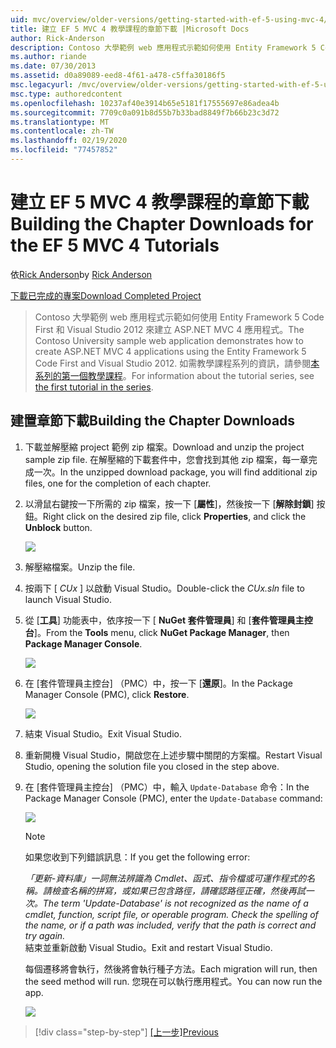 ```yaml
---
uid: mvc/overview/older-versions/getting-started-with-ef-5-using-mvc-4/building-the-ef5-mvc4-chapter-downloads
title: 建立 EF 5 MVC 4 教學課程的章節下載 |Microsoft Docs
author: Rick-Anderson
description: Contoso 大學範例 web 應用程式示範如何使用 Entity Framework 5 Code First 和 Visual Studio ... 來建立 ASP.NET MVC 4 應用程式。
ms.author: riande
ms.date: 07/30/2013
ms.assetid: d0a89089-eed8-4f61-a478-c5ffa30186f5
msc.legacyurl: /mvc/overview/older-versions/getting-started-with-ef-5-using-mvc-4/building-the-ef5-mvc4-chapter-downloads
msc.type: authoredcontent
ms.openlocfilehash: 10237af40e3914b65e5181f17555697e86adea4b
ms.sourcegitcommit: 7709c0a091b8d55b7b33bad8849f7b66b23c3d72
ms.translationtype: MT
ms.contentlocale: zh-TW
ms.lasthandoff: 02/19/2020
ms.locfileid: "77457852"
---
```

# <a name="building-the-chapter-downloads-for-the-ef-5-mvc-4-tutorials"></a><span data-ttu-id="92e26-103">建立 EF 5 MVC 4 教學課程的章節下載</span><span class="sxs-lookup"><span data-stu-id="92e26-103">Building the Chapter Downloads for the EF 5 MVC 4 Tutorials</span></span>

<span data-ttu-id="92e26-104">依[Rick Anderson](https://twitter.com/RickAndMSFT)</span><span class="sxs-lookup"><span data-stu-id="92e26-104">by [Rick Anderson](https://twitter.com/RickAndMSFT)</span></span>

[<span data-ttu-id="92e26-105">下載已完成的專案</span><span class="sxs-lookup"><span data-stu-id="92e26-105">Download Completed Project</span></span>](https://code.msdn.microsoft.com/Getting-Started-with-dd0e2ed8)

> <span data-ttu-id="92e26-106">Contoso 大學範例 web 應用程式示範如何使用 Entity Framework 5 Code First 和 Visual Studio 2012 來建立 ASP.NET MVC 4 應用程式。</span><span class="sxs-lookup"><span data-stu-id="92e26-106">The Contoso University sample web application demonstrates how to create ASP.NET MVC 4 applications using the Entity Framework 5 Code First and Visual Studio 2012.</span></span> <span data-ttu-id="92e26-107">如需教學課程系列的資訊，請參閱[本系列的第一個教學課程](creating-an-entity-framework-data-model-for-an-asp-net-mvc-application.md)。</span><span class="sxs-lookup"><span data-stu-id="92e26-107">For information about the tutorial series, see [the first tutorial in the series](creating-an-entity-framework-data-model-for-an-asp-net-mvc-application.md).</span></span>

## <a name="building-the-chapter-downloads"></a><span data-ttu-id="92e26-108">建置章節下載</span><span class="sxs-lookup"><span data-stu-id="92e26-108">Building the Chapter Downloads</span></span>

1. <span data-ttu-id="92e26-109">下載並解壓縮 project 範例 zip 檔案。</span><span class="sxs-lookup"><span data-stu-id="92e26-109">Download and unzip the  project sample zip file.</span></span> <span data-ttu-id="92e26-110">在解壓縮的下載套件中，您會找到其他 zip 檔案，每一章完成一次。</span><span class="sxs-lookup"><span data-stu-id="92e26-110">In the unzipped download package, you will find additional zip files, one for the completion of each chapter.</span></span>
2. <span data-ttu-id="92e26-111">以滑鼠右鍵按一下所需的 zip 檔案，按一下 [**屬性**]，然後按一下 [**解除封鎖**] 按鈕。</span><span class="sxs-lookup"><span data-stu-id="92e26-111">Right click on the desired zip file, click **Properties**, and click the **Unblock** button.</span></span>  
  
    ![](building-the-ef5-mvc4-chapter-downloads/_static/image1.png)
3. <span data-ttu-id="92e26-112">解壓縮檔案。</span><span class="sxs-lookup"><span data-stu-id="92e26-112">Unzip the file.</span></span>
4. <span data-ttu-id="92e26-113">按兩下 [ *CUx* ] 以啟動 Visual Studio。</span><span class="sxs-lookup"><span data-stu-id="92e26-113">Double-click the *CUx.sln* file to launch Visual Studio.</span></span>
5. <span data-ttu-id="92e26-114">從 [**工具**] 功能表中，依序按一下 [ **NuGet 套件管理員**] 和 [**套件管理員主控台**]。</span><span class="sxs-lookup"><span data-stu-id="92e26-114">From the **Tools** menu, click **NuGet Package Manager**, then **Package Manager Console**.</span></span>  
  
    ![](building-the-ef5-mvc4-chapter-downloads/_static/image2.png)
6. <span data-ttu-id="92e26-115">在 [套件管理員主控台] （PMC）中，按一下 [**還原**]。</span><span class="sxs-lookup"><span data-stu-id="92e26-115">In the Package Manager Console (PMC), click **Restore**.</span></span>  
  
    ![](building-the-ef5-mvc4-chapter-downloads/_static/image3.png)
7. <span data-ttu-id="92e26-116">結束 Visual Studio。</span><span class="sxs-lookup"><span data-stu-id="92e26-116">Exit Visual Studio.</span></span>
8. <span data-ttu-id="92e26-117">重新開機 Visual Studio，開啟您在上述步驟中關閉的方案檔。</span><span class="sxs-lookup"><span data-stu-id="92e26-117">Restart Visual Studio, opening the solution file you closed in the step above.</span></span>
9. <span data-ttu-id="92e26-118">在 [套件管理員主控台] （PMC）中，輸入 `Update-Database` 命令：</span><span class="sxs-lookup"><span data-stu-id="92e26-118">In the Package Manager Console (PMC), enter the `Update-Database` command:</span></span>  
  
    ![](building-the-ef5-mvc4-chapter-downloads/_static/image4.png)  

    > [!NOTE]
    > <span data-ttu-id="92e26-119">如果您收到下列錯誤訊息：</span><span class="sxs-lookup"><span data-stu-id="92e26-119">If you get the following error:</span></span>  
    >   
    >  <span data-ttu-id="92e26-120">*「更新-資料庫」一詞無法辨識為 Cmdlet、函式、指令檔或可運作程式的名稱。請檢查名稱的拼寫，或如果已包含路徑，請確認路徑正確，然後再試一次。*</span><span class="sxs-lookup"><span data-stu-id="92e26-120">*The term 'Update-Database' is not recognized as the name of a cmdlet, function, script file, or operable program. Check the spelling of the name, or if a path was included, verify that the path is correct and try again.*</span></span>  
    > <span data-ttu-id="92e26-121">結束並重新啟動 Visual Studio。</span><span class="sxs-lookup"><span data-stu-id="92e26-121">Exit and restart Visual Studio.</span></span>

    <span data-ttu-id="92e26-122">每個遷移將會執行，然後將會執行種子方法。</span><span class="sxs-lookup"><span data-stu-id="92e26-122">Each migration will run, then the seed method will run.</span></span> <span data-ttu-id="92e26-123">您現在可以執行應用程式。</span><span class="sxs-lookup"><span data-stu-id="92e26-123">You can now run the app.</span></span>

    ![](building-the-ef5-mvc4-chapter-downloads/_static/image5.png)

> [!div class="step-by-step"]
> <span data-ttu-id="92e26-124">[[上一步]](advanced-entity-framework-scenarios-for-an-mvc-web-application.md)</span><span class="sxs-lookup"><span data-stu-id="92e26-124">[Previous](advanced-entity-framework-scenarios-for-an-mvc-web-application.md)</span></span>
